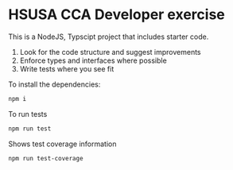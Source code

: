 # HSUSA CCA Developer exercise

This is a NodeJS, Typscipt project that includes starter code. 
 1. Look for the code structure and suggest improvements
 2. Enforce types and interfaces where possible
 3. Write tests where you see fit 

To install the dependencies:

```bash
npm i
```

To run tests

```bash
npm run test 
```

Shows test coverage information

```bash
npm run test-coverage
```



